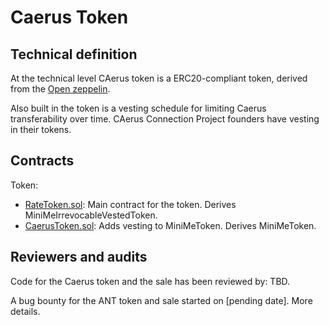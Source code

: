 # Caerus Token

## Technical definition

At the technical level CAerus token is a ERC20-compliant token, derived from the [Open zeppelin](https://github.com/OpenZeppelin/).

Also built in the token is a vesting schedule for limiting Caerus transferability over time. CAerus Connection Project founders have vesting in their tokens.

## Contracts

Token:

- [RateToken.sol](/contracts/RateToken.sol): Main contract for the token. Derives MiniMeIrrevocableVestedToken.
- [CaerusToken.sol](/contracts/CaerusToken.sol): Adds vesting to MiniMeToken. Derives MiniMeToken.

## Reviewers and audits

Code for the Caerus token and the sale has been reviewed by:
TBD.

A bug bounty for the ANT token and sale started on [pending date]. More details.
